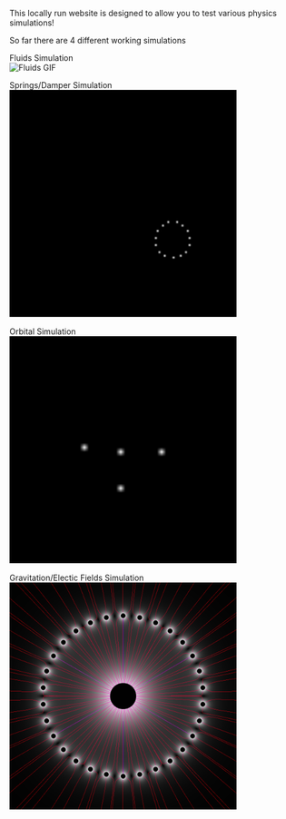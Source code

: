 This locally run website is designed to allow you to test various physics simulations!

So far there are 4 different working simulations

Fluids Simulation<br>
<img src="https://github.com/TheWeeWum/PhysicsWebsite/blob/main/WEB/static/Images/permanent/fluid.gif" alt="Fluids GIF" width="400"/>

Springs/Damper Simulation<br>
<img src="https://github.com/TheWeeWum/PhysicsWebsite/blob/main/WEB/static/Images/permanent/bounce.gif" alt="Bouncing GIF" width="400"/>

Orbital Simulation<br>
<img src="https://github.com/TheWeeWum/PhysicsWebsite/blob/main/WEB/static/Images/permanent/orbit.gif" alt="Orbits GIF" width="400"/>

Gravitation/Electic Fields Simulation<br>
<img src="https://github.com/TheWeeWum/PhysicsWebsite/blob/main/WEB/static/Images/permanent/gravsim.png" alt="Field PNG" width="400"/>
